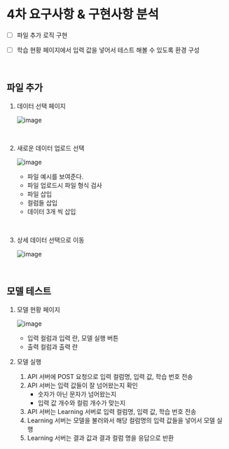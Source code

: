 # 4차 요구사항 & 구현사항 분석

- [ ] 파일 추가 로직 구현

- [ ] 학습 현황 페이지에서 입력 값을 넣어서 테스트 해볼 수 있도록 환경 구성

<br>

## 파일 추가

1. 데이터 선택 페이지

   ![image](https://user-images.githubusercontent.com/43431081/89251258-82994800-d651-11ea-997c-6e8af78cf82d.png)

<br>

2. 새로운 데이터 업로드 선택

   ![image](https://user-images.githubusercontent.com/43431081/89251812-f556f300-d652-11ea-965e-035334acddbb.png)

   * 파일 예시를 보여준다.
   * 파일 업로드시 파일 형식 검사
   * 파일 삽입
   * 컬럼들 삽입
   * 데이터 3개 씩 삽입

<br>

3. 상세 데이터 선택으로 이동

   ![image](https://user-images.githubusercontent.com/43431081/89252367-7d89c800-d654-11ea-95c5-8b81a74d45b0.png)

<br>

## 모델 테스트

1. 모델 현황 페이지

   ![image](https://user-images.githubusercontent.com/43431081/89253064-81b6e500-d656-11ea-99c9-71fdf5a971f7.png)

   * 입력 컬럼과 입력 란, 모델 실행 버튼
   * 출력 컬럼과 출력 란

2. 모델 실행

   1. API 서버에 POST 요청으로 입력 컬럼명, 입력 값, 학습 번호 전송
   2. API 서버는 입력 값들이 잘 넘어왔는지 확인
      * 숫자가 아닌 문자가 넘어왔는지
      * 입력 값 개수와 컬럼 개수가 맞는지
   3. API 서버는 Learning 서버로 입력 컬럼명, 입력 값, 학습 번호 전송
   4. Learning 서버는 모델을 불러와서 해당 컬럼명의 입력 값들을 넣어서 모델 실행
   5. Learning 서버는 결과 값과 결과 컬럼 명을 응답으로 반환


